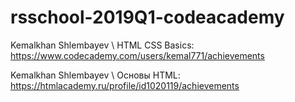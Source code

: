 # rsschool-2019Q1-codeacademy
Kemalkhan Shlembayev \ HTML CSS Basics: https://www.codecademy.com/users/kemal771/achievements

Kemalkhan Shlembayev \ Основы HTML: https://htmlacademy.ru/profile/id1020119/achievements
